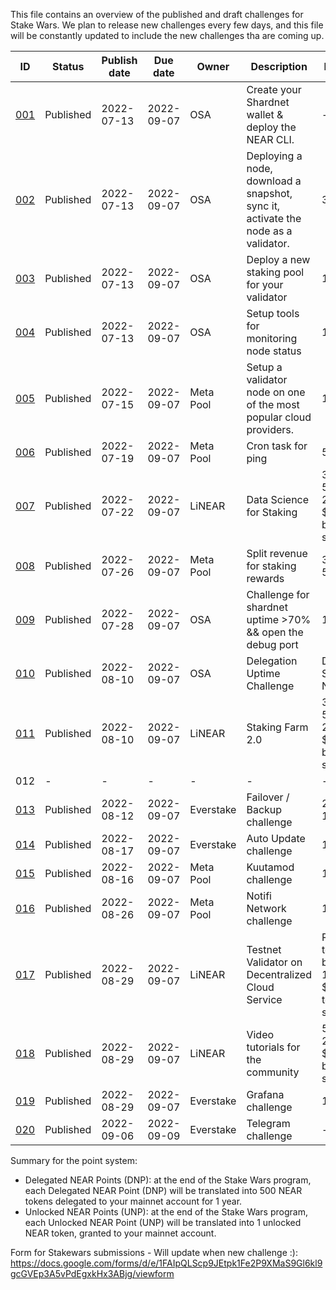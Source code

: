 This file contains an overview of the published and draft challenges for Stake Wars. We plan to release new challenges every few days, and this file will be constantly updated to include the new challenges tha are coming up.

| ID                                                                       | Status    | Publish date | Due date   | Owner     | Description                                                                       | Max points                                                            | Type     | Target network |
| ------------------------------------------------------------------------ | --------- | ------------ | ---------- | --------- | --------------------------------------------------------------------------------- | --------------------------------------------------------------------- | -------- | -------------- |
| [001](https://github.com/near/stakewars-iii/blob/main/challenges/001.md) | Published | 2022-07-13   | 2022-09-07 | OSA       | Create your Shardnet wallet & deploy the NEAR CLI.                                | \-                                                                    | Core     | Shardnet       |
| [002](https://github.com/near/stakewars-iii/blob/main/challenges/002.md) | Published | 2022-07-13   | 2022-09-07 | OSA       | Deploying a node, download a snapshot, sync it, activate the node as a validator. | 30 UNP                                                                | Core     | Shardnet       |
| [003](https://github.com/near/stakewars-iii/blob/main/challenges/003.md) | Published | 2022-07-13   | 2022-09-07 | OSA       | Deploy a new staking pool for your validator                                      | 10 UNP                                                                | Core     | Shardnet       |
| [004](https://github.com/near/stakewars-iii/blob/main/challenges/004.md) | Published | 2022-07-13   | 2022-09-07 | OSA       | Setup tools for monitoring node status                                            | 15 UNP                                                                | Core     | Shardnet       |
| [005](https://github.com/near/stakewars-iii/blob/main/challenges/005.md) | Published | 2022-07-15   | 2022-09-07 | Meta Pool | Setup a validator node on one of the most popular cloud providers.                | 10 DNP                                                                | Optional | Shardnet       |
| [006](https://github.com/near/stakewars-iii/blob/main/challenges/006.md) | Published | 2022-07-19   | 2022-09-07 | Meta Pool | Cron task for ping                                                                | 5 UNP                                                                 | Core     | Shardnet       |
| [007](https://github.com/near/stakewars-iii/blob/main/challenges/007.md) | Published | 2022-07-22   | 2022-09-07 | LiNEAR    | Data Science for Staking                                                          | 30 DNP<br>50 UNP<br>200USD in $LiNEAR for best submission             | Optional | Shardnet       |
| [008](https://github.com/near/stakewars-iii/blob/main/challenges/008.md) | Published | 2022-07-26   | 2022-09-07 | Meta Pool | Split revenue for staking rewards                                                 | 30 DNP<br>50 UNP                                                      | Optional | Shardnet       |
| [009](https://github.com/near/stakewars-iii/blob/main/challenges/009.md) | Published | 2022-07-28   | 2022-09-07 | OSA       | Challenge for shardnet uptime >70% && open the debug port                         | 15 UNP                                                                | Core     | Shardnet       |
| [010](https://github.com/near/stakewars-iii/blob/main/challenges/010.md) | Published | 2022-08-10   | 2022-09-07 | OSA       | Delegation Uptime Challenge                                                       | Delegated Shardnet NEAR                                               | Core     | Shardnet       |
| [011](https://github.com/near/stakewars-iii/blob/main/challenges/011.md) | Published | 2022-08-10   | 2022-09-07 | LiNEAR    | Staking Farm 2.0                                                                  | 30 DNP<br>50 UNP<br>200USD in $LiNEAR for best submission             | Optional | Shardnet       |
| 012                                                                      | \-        | \-           | \-         | \-        | \-                                                                                | \-                                                                    | \-       | \-             |
| [013](https://github.com/near/stakewars-iii/blob/main/challenges/013.md) | Published | 2022-08-12   | 2022-09-07 | Everstake | Failover / Backup challenge                                                       | 25 UNP<br>10 DNP                                                      | Core     | Shardnet       |
| [014](https://github.com/near/stakewars-iii/blob/main/challenges/014.md) | Published | 2022-08-17   | 2022-09-07 | Everstake | Auto Update challenge                                                             | 15 DNP                                                                | Optional | Shardnet       |
| [015](https://github.com/near/stakewars-iii/blob/main/challenges/015.md) | Published | 2022-08-16   | 2022-09-07 | Meta Pool | Kuutamod challenge                                                                | 10 DNP                                                                | Optional | Shardnet       |
| [016](https://github.com/near/stakewars-iii/blob/main/challenges/016.md) | Published | 2022-08-26   | 2022-09-07 | Meta Pool | Notifi Network challenge                                                          | 10 DNP                                                                | Optional | Shardnet       |
| [017](https://github.com/near/stakewars-iii/blob/main/challenges/017.md) | Published | 2022-08-29   | 2022-09-07 | LiNEAR    | Testnet Validator on Decentralized Cloud Service                                  | Rewards for testnet bounty<br>100USD in $LiNEAR for top 3 submissions | Optional | Testnet        |
| [018](https://github.com/near/stakewars-iii/blob/main/challenges/community-002.md) | Published | 2022-08-29 | 2022-09-07 | LiNEAR | Video tutorials for the community | 50 UNP<br>200 USD in $LiNEAR for best submission | Optional | Shardnet |
| [019](https://github.com/near/stakewars-iii/blob/main/challenges/019.md) | Published | 2022-08-29   | 2022-09-07 | Everstake | Grafana challenge                                                                 | 15 UNP                                                                | Optional | Shardnet       |
| [020](https://github.com/near/stakewars-iii/blob/main/challenges/020.md) | Published | 2022-09-06   | 2022-09-09 | Everstake | Telegram challenge                                                                | \-                                                                    | Optional | Shardnet       |

Summary for the point system:
* Delegated NEAR Points (DNP): at the end of the Stake Wars program, each Delegated NEAR Point (DNP) will be translated into 500 NEAR tokens delegated to your mainnet account for 1 year.
* Unlocked NEAR Points (UNP): at the end of the Stake Wars program, each Unlocked NEAR Point (UNP) will be translated into 1 unlocked NEAR token, granted to your mainnet account.

Form for Stakewars submissions - Will update when new challenge :): https://docs.google.com/forms/d/e/1FAIpQLScp9JEtpk1Fe2P9XMaS9Gl6kl9gcGVEp3A5vPdEgxkHx3ABjg/viewform
